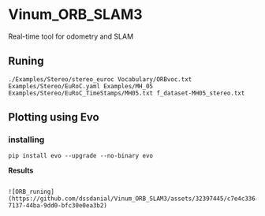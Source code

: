 # Vinum_ORB_SLAM3
Real-time tool for odometry and SLAM 

## Runing
```
./Examples/Stereo/stereo_euroc Vocabulary/ORBvoc.txt Examples/Stereo/EuRoC.yaml Examples/MH_05 Examples/Stereo/EuRoC_TimeStamps/MH05.txt f_dataset-MH05_stereo.txt 
```

## Plotting using Evo

### installing
```
pip install evo --upgrade --no-binary evo
```
**Results**
```

![ORB_runing](https://github.com/dssdanial/Vinum_ORB_SLAM3/assets/32397445/c7e4c336-7137-44ba-9dd0-bfc30e0ea3b2)

```
